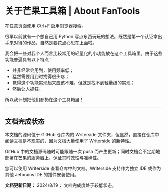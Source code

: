 # 关于芒果工具箱 | About FanTools

<note>
    在任意页面使用 <shortcut>Ctrl+F</shortcut> 启用浏览器搜索。
</note>

很早以前就有一个想自己用 Python 写点东西玩玩的想法。既然是第一个认证拿出手来对待的作品，自然是要花点心思在上面啦。

我会把一些对我个人而言比较常用的轻量化的小功能放在这个工具箱里。由于这些功能普遍具有以下特点：

* 并非经常会用到，使用频率低；
* 猛然需要用到时找得很头疼；
* 觉得这个功能实现起来应该不难，但就是找不到轻量级的实现；
* 然后让人抓狂。

所以我计划把他们都扔在这个工具箱里！

----

## 文档完成状态

本文档的源码位于 GitHub 仓库内的 Writerside 文件夹，但显然，直接在仓库中阅读文档是不现实的，因为文档大量使用了 Writerside 的新特性。

GitHub 中的文档源码随时可能跟随一次 push 而产生更新；同时文档会不定期地部署在芒果的服务器上，保证其时效性与准确性。

您可以使用 Writerside 查看仓库中的文档。Writerside 支持作为独立 IDE 或作为其他 Jetbrains IDE 的插件安装使用。

<note>
    <b>文档更新日期：</b> 2024/8/19；
    文档完成度处于较低状态。
</note>

